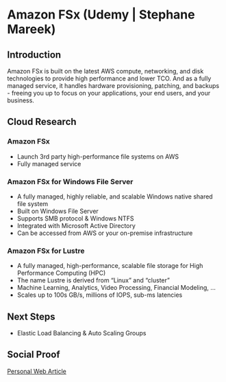 
# Amazon FSx (Udemy | Stephane Mareek)

## Introduction
Amazon FSx is built on the latest AWS compute, networking, and disk technologies to provide high performance and lower TCO. And as a fully managed service, it handles hardware provisioning, patching, and backups - freeing you up to focus on your applications, your end users, and your business. 

## Cloud Research

### Amazon FSx
- Launch 3rd party high-performance file systems on AWS
- Fully managed service

### Amazon FSx for Windows File Server
- A fully managed, highly reliable, and
scalable Windows native shared
file system
- Built on Windows File Server
- Supports SMB protocol &
Windows NTFS
- Integrated with Microsoft Active
Directory
- Can be accessed from AWS or
your on-premise infrastructure

### Amazon FSx for Lustre
- A fully managed, high-performance, scalable file storage for High Performance Computing (HPC)
- The name Lustre is derived from “Linux” and “cluster”
- Machine Learning, Analytics, Video Processing, Financial Modeling, …
- Scales up to 100s GB/s, millions of IOPS, sub-ms latencies

## Next Steps

- Elastic Load Balancing & Auto
Scaling Groups

## Social Proof

[Personal Web Article](https://afifurrohman-id.github.io/article/100DaysOfCloud/cloud.html)
